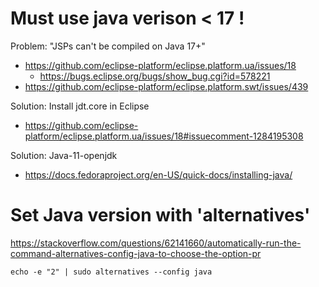 # Must use java verison < 17 !

Problem: "JSPs can't be compiled on Java 17+"
- https://github.com/eclipse-platform/eclipse.platform.ua/issues/18
  - https://bugs.eclipse.org/bugs/show_bug.cgi?id=578221
- https://github.com/eclipse-platform/eclipse.platform.swt/issues/439

Solution: Install jdt.core in Eclipse
- https://github.com/eclipse-platform/eclipse.platform.ua/issues/18#issuecomment-1284195308

Solution: Java-11-openjdk
- https://docs.fedoraproject.org/en-US/quick-docs/installing-java/


# Set Java version with 'alternatives'
https://stackoverflow.com/questions/62141660/automatically-run-the-command-alternatives-config-java-to-choose-the-option-pr

`echo -e "2" | sudo alternatives --config java`
